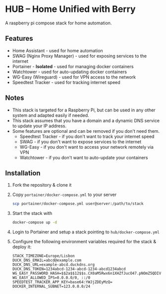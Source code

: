 # HUB – Home Unified with Berry

A raspberry pi compose stack for home automation.

## Features

- Home Assistant - used for home automation
- SWAG (Nginx Proxy Manager) - used for exposing services to the internet
- Portainer - **Isolated** - used for managing docker containers
- Watchtower - used for auto-updating docker containers
- WG-Easy (Wireguard) - used for VPN access to the network
- Speedtest Tracker - used for tracking internet speed

## Notes

- This stack is targeted for a Raspberry Pi, but can be used in any other system and adapted easily if needed.
- This stack assumes that you have a domain and a dynamic DNS service to update your IP address.
- Some features are optional and can be removed if you don't need them.
  - Speedtest Tracker - if you don't want to track your internet speed
  - SWAG - if you don't want to expose services to the internet
  - WG-Easy - if you don't want to access your network remotely via VPN
  - Watchtower - if you don't want to auto-update your containers

## Installation

1. Fork the repository & clone it
2. Copy `portainer/docker-compose.yml` to your server

    ```bash
    scp portainer/docker-compose.yml user@server:/path/to/stack
    ```
   
3. Start the stack with

    ```bash
    docker-compose up -d
    ```
   
4. Login to Portainer and setup a stack pointing to `hub/docker-compose.yml`

5. Configure the following environment variables required for the stack & deploy it:

    ```
    STACK_TIMEZONE=Europe/Lisbon
    DUCK_DNS_EMAIL=abcd@example.com
    DUCK_DNS_URL=example-abcd.duckdns.org
    DUCK_DNS_TOKEN=1234abcd-1234-abcd-1234-abcd1234abcd
    WG_EASY_PASSWORD_HASH=$$2a$$12$$s.CX0aM5Rwx6n1XHZfJucO47.pNOmZ5QDIV5tbcRmmLmSojJEWJX2
    WG_EASY_ALLOWED_IPS=0.0.0.0/0, ::/0
    SPEEDTEST_TRACKER_APP_KEY=base64:YWJjZDEyMzQ=
    DOCKER_INTERNAL_SUBNET=123.0.0.0/24
    ```
